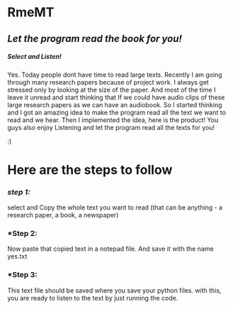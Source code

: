 # RmeMT


## *Let the program read the book for you!*
##### *Select and Listen!*

Yes.
Today people dont have time to read large texts.
Recently I am going through many research papers because of project work. I always get stressed only by looking at the size of the paper.
And most of the time I leave it unread and start thinking that If we could have audio clips of these large research papers as we can have an audiobook.
So I started thinking and I got an amazing idea to make the program read all the text we want to read and we hear.
Then I implemented the idea, here is the product!
You guys also enjoy Listening and let the program read all the texts for you!

:)

# Here are the steps to follow
### *step 1:* 
select and Copy the whole text you want to read (that can be anything - a research paper, a book, a newspaper) 

### *Step 2: 
Now paste that copied text in a notepad file. And
 save it with the name yes.txt

### *Step 3: 
This text file should be saved where you save your python files.
with this, you are ready to listen to the text by just running the code.


